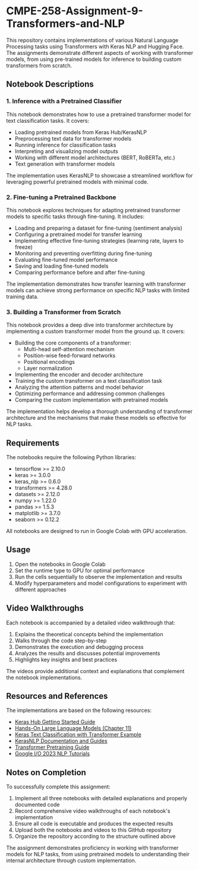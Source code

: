 # CMPE-258-Assignment-9-Transformers-and-NLP

This repository contains implementations of various Natural Language Processing tasks using Transformers with Keras NLP and Hugging Face. The assignments demonstrate different aspects of working with transformer models, from using pre-trained models for inference to building custom transformers from scratch.

## Notebook Descriptions

### 1. Inference with a Pretrained Classifier

This notebook demonstrates how to use a pretrained transformer model for text classification tasks. It covers:

- Loading pretrained models from Keras Hub/KerasNLP
- Preprocessing text data for transformer models
- Running inference for classification tasks
- Interpreting and visualizing model outputs
- Working with different model architectures (BERT, RoBERTa, etc.)
- Text generation with transformer models

The implementation uses KerasNLP to showcase a streamlined workflow for leveraging powerful pretrained models with minimal code.

### 2. Fine-tuning a Pretrained Backbone

This notebook explores techniques for adapting pretrained transformer models to specific tasks through fine-tuning. It includes:

- Loading and preparing a dataset for fine-tuning (sentiment analysis)
- Configuring a pretrained model for transfer learning
- Implementing effective fine-tuning strategies (learning rate, layers to freeze)
- Monitoring and preventing overfitting during fine-tuning
- Evaluating fine-tuned model performance
- Saving and loading fine-tuned models
- Comparing performance before and after fine-tuning

The implementation demonstrates how transfer learning with transformer models can achieve strong performance on specific NLP tasks with limited training data.

### 3. Building a Transformer from Scratch

This notebook provides a deep dive into transformer architecture by implementing a custom transformer model from the ground up. It covers:

- Building the core components of a transformer:
  - Multi-head self-attention mechanism
  - Position-wise feed-forward networks
  - Positional encodings
  - Layer normalization
- Implementing the encoder and decoder architecture
- Training the custom transformer on a text classification task
- Analyzing the attention patterns and model behavior
- Optimizing performance and addressing common challenges
- Comparing the custom implementation with pretrained models

The implementation helps develop a thorough understanding of transformer architecture and the mechanisms that make these models so effective for NLP tasks.

## Requirements

The notebooks require the following Python libraries:

- tensorflow >= 2.10.0
- keras >= 3.0.0
- keras_nlp >= 0.6.0
- transformers >= 4.28.0
- datasets >= 2.12.0
- numpy >= 1.22.0
- pandas >= 1.5.3
- matplotlib >= 3.7.0
- seaborn >= 0.12.2

All notebooks are designed to run in Google Colab with GPU acceleration.

## Usage

1. Open the notebooks in Google Colab
2. Set the runtime type to GPU for optimal performance
3. Run the cells sequentially to observe the implementation and results
4. Modify hyperparameters and model configurations to experiment with different approaches

## Video Walkthroughs

Each notebook is accompanied by a detailed video walkthrough that:

1. Explains the theoretical concepts behind the implementation
2. Walks through the code step-by-step
3. Demonstrates the execution and debugging process
4. Analyzes the results and discusses potential improvements
5. Highlights key insights and best practices

The videos provide additional context and explanations that complement the notebook implementations.

## Resources and References

The implementations are based on the following resources:

- [Keras Hub Getting Started Guide](https://colab.research.google.com/github/keras-team/keras-io/blob/master/guides/ipynb/keras_hub/getting_started.ipynb)
- [Hands-On Large Language Models (Chapter 11)](https://github.com/HandsOnLLM/Hands-On-Large-Language-Models/blob/main/chapter11/Chapter%2011%20-%20Fine-Tuning%20BERT.ipynb)
- [Keras Text Classification with Transformer Example](https://keras.io/examples/nlp/text_classification_with_transformer)
- [KerasNLP Documentation and Guides](https://keras.io/keras_nlp/#guides)
- [Transformer Pretraining Guide](https://keras.io/keras_hub/guides/transformer_pretraining)
- [Google I/O 2023 NLP Tutorials](https://io.google/2023/program/79e77594-3e72-4df2-a754-916af4f29ba9)

## Notes on Completion

To successfully complete this assignment:

1. Implement all three notebooks with detailed explanations and properly documented code
2. Record comprehensive video walkthroughs of each notebook's implementation
3. Ensure all code is executable and produces the expected results
4. Upload both the notebooks and videos to this GitHub repository
5. Organize the repository according to the structure outlined above

The assignment demonstrates proficiency in working with transformer models for NLP tasks, from using pretrained models to understanding their internal architecture through custom implementation.

